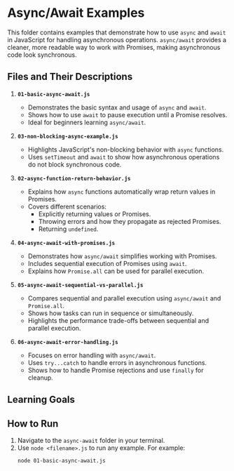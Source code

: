 # Async/Await Examples

This folder contains examples that demonstrate how to use `async` and `await` in JavaScript for handling asynchronous operations. `async/await` provides a cleaner, more readable way to work with Promises, making asynchronous code look synchronous.

## Files and Their Descriptions

1. **`01-basic-async-await.js`**
   - Demonstrates the basic syntax and usage of `async` and `await`.
   - Shows how to use `await` to pause execution until a Promise resolves.
   - Ideal for beginners learning `async/await`.

2. **`03-non-blocking-async-example.js`**
   - Highlights JavaScript's non-blocking behavior with `async` functions.
   - Uses `setTimeout` and `await` to show how asynchronous operations do not block synchronous code.

3. **`02-async-function-return-behavior.js`**
   - Explains how `async` functions automatically wrap return values in Promises.
   - Covers different scenarios:
     - Explicitly returning values or Promises.
     - Throwing errors and how they propagate as rejected Promises.
     - Returning `undefined`.


4. **`04-async-await-with-promises.js`**
   - Demonstrates how `async/await` simplifies working with Promises.
   - Includes sequential execution of Promises using `await`.
   - Explains how `Promise.all` can be used for parallel execution.

5. **`05-async-await-sequential-vs-parallel.js`**
   - Compares sequential and parallel execution using `async/await` and `Promise.all`.
   - Shows how tasks can run in sequence or simultaneously.
   - Highlights the performance trade-offs between sequential and parallel execution.

6. **`06-async-await-error-handling.js`**
   - Focuses on error handling with `async/await`.
   - Uses `try...catch` to handle errors in asynchronous functions.
   - Shows how to handle Promise rejections and use `finally` for cleanup.

## Learning Goals


## How to Run
1. Navigate to the `async-await` folder in your terminal.
2. Use `node <filename>.js` to run any example. For example:
   ```bash
   node 01-basic-async-await.js
   ```

